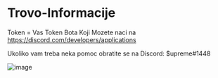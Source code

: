 # Trovo-Informacije

Token = Vas Token Bota Koji Mozete naci na https://discord.com/developers/applications

Ukoliko vam treba neka pomoc obratite se na Discord: $upreme#1448

![image](https://user-images.githubusercontent.com/85060930/143788512-4a519b5c-6469-4d52-8ab4-94ccc90e32b4.png)
